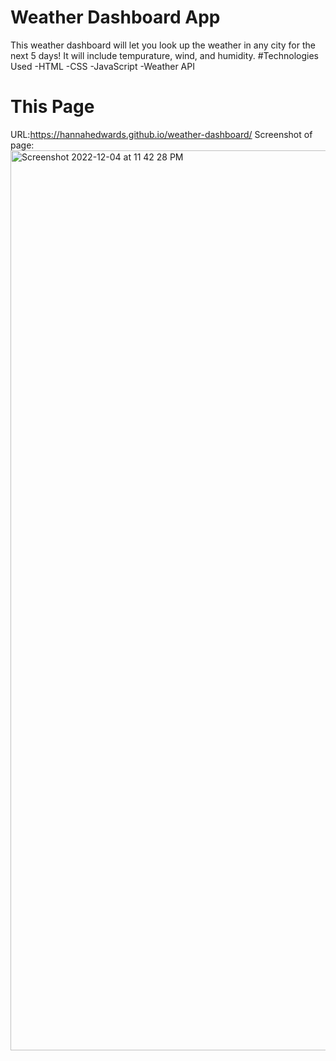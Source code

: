 # Weather Dashboard App
This weather dashboard will let you look up the weather in any city for the next 5 days! It will include tempurature, wind, and humidity.
#Technologies Used
-HTML
-CSS
-JavaScript
-Weather API
# This Page
URL:https://hannahedwards.github.io/weather-dashboard/
Screenshot of page:
<img width="1440" alt="Screenshot 2022-12-04 at 11 42 28 PM" src="https://user-images.githubusercontent.com/44388330/205551238-6c1806ff-2f1a-46f8-819a-b2fcf18eb72b.png">
